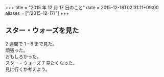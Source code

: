 +++
title = "2015 年 12 月 17 日のこと"
date = 2015-12-18T02:31:11+09:00
aliases = ["/2015-12-17/"]
+++

## スター・ウォーズを見た

2 週間で 1 - 6 まで見た。  
頑張った。  
おもしろかった。  
スター・ウォーズ 7 見たくなった。  
見に行くか考えよう。
